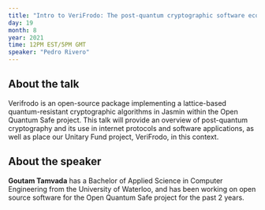 ```yaml
---
title: "Intro to VeriFrodo: The post-quantum cryptographic software ecosystem by Goutam Tamvada"
day: 19
month: 8
year: 2021
time: 12PM EST/5PM GMT
speaker: "Pedro Rivero"
---
```


## About the talk

Verifrodo is an open-source package implementing a lattice-based quantum-resistant cryptographic algorithms in Jasmin within the Open Quantum Safe project. This talk will provide an overview of post-quantum cryptography and its use in internet protocols and software applications, as well as place our Unitary Fund project, VeriFrodo, in this context.

  
## About the speaker

**Goutam Tamvada** has a Bachelor of Applied Science in Computer Engineering from the University of Waterloo, and has been working on open source software for the Open Quantum Safe project for the past 2 years.
